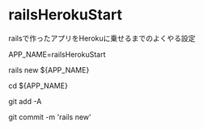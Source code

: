 # railsHerokuStart

railsで作ったアプリをHerokuに乗せるまでのよくやる設定

APP_NAME=railsHerokuStart

rails new ${APP_NAME}

cd ${APP_NAME}

git add -A

git commit -m 'rails new'


